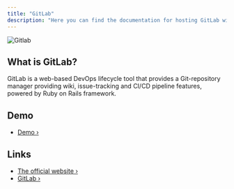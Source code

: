 ```yaml
---
title: "GitLab"
description: "Here you can find the documentation for hosting GitLab with Coolify."
---
```



![Gitlab](https://raw.githubusercontent.com/gitlabhq/gitlabhq/refs/heads/master/public/apple-touch-icon.png)

## What is GitLab?

GitLab is a web-based DevOps lifecycle tool that provides a Git-repository manager providing wiki, issue-tracking and CI/CD pipeline features, powered by Ruby on Rails framework.

## Demo

- [Demo ›](https://gitlab.com/)

## Links

- [The official website ›](https://about.gitlab.com)
- [GitLab ›](https://gitlab.com/gitlab-org/gitlab)
